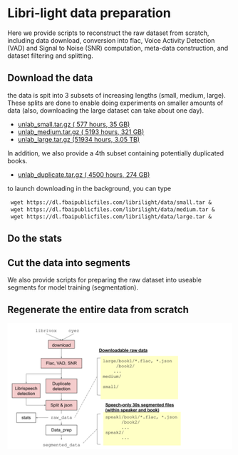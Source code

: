 # Libri-light data preparation



Here we provide scripts to reconstruct the raw dataset from scratch, including data download, conversion into flac,
Voice Activity Detection (VAD) and Signal to Noise (SNR) computation,
meta-data construction, and dataset filtering and splitting.

## Download the data

the data is spit into 3 subsets of increasing lengths (small, medium, large). These splits are done to enable doing experiments on smaller amounts of data (also, downloading the large dataset can take about one day). 

-  [unlab_small.tar.gz  (  577 hours,  35 GB)](https://dl.fbaipublicfiles.com/librilight/data/small.tar)   
-  [unlab_medium.tar.gz ( 5193 hours, 321 GB)](https://dl.fbaipublicfiles.com/librilight/data/medium.tar) 
-  [unlab_large.tar.gz  (51934 hours, 3.05 TB)](https://dl.fbaipublicfiles.com/librilight/data/large.tar)
    
In addition, we also provide a 4th subset containing potentially duplicated books.

- [unlab_duplicate.tar.gz  ( 4500 hours,  274 GB)](https://dl.fbaipublicfiles.com/librilight/data/duplicate.tar)

to launch downloading in the background, you can type

     wget https://dl.fbaipublicfiles.com/librilight/data/small.tar &
     wget https://dl.fbaipublicfiles.com/librilight/data/medium.tar &
     wget https://dl.fbaipublicfiles.com/librilight/data/large.tar &
     
   

## Do the stats



## Cut the data into segments


We also provide scripts for preparing the raw dataset into useable segments for model training (segmentation).



## Regenerate the entire data from scratch

![pipeline](data_preparation_pipeline.svg)

